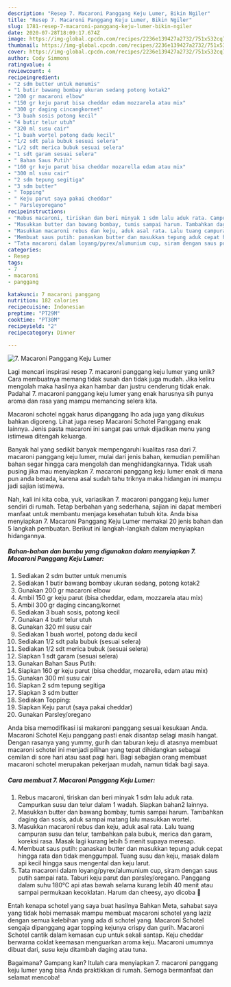 ```yaml
---
description: "Resep 7. Macaroni Panggang Keju Lumer, Bikin Ngiler"
title: "Resep 7. Macaroni Panggang Keju Lumer, Bikin Ngiler"
slug: 1781-resep-7-macaroni-panggang-keju-lumer-bikin-ngiler
date: 2020-07-28T18:09:17.674Z
image: https://img-global.cpcdn.com/recipes/2236e139427a2732/751x532cq70/7-macaroni-panggang-keju-lumer-foto-resep-utama.jpg
thumbnail: https://img-global.cpcdn.com/recipes/2236e139427a2732/751x532cq70/7-macaroni-panggang-keju-lumer-foto-resep-utama.jpg
cover: https://img-global.cpcdn.com/recipes/2236e139427a2732/751x532cq70/7-macaroni-panggang-keju-lumer-foto-resep-utama.jpg
author: Cody Simmons
ratingvalue: 4
reviewcount: 4
recipeingredient:
- "2 sdm butter untuk menumis"
- "1 butir bawang bombay ukuran sedang potong kotak2"
- "200 gr macaroni elbow"
- "150 gr keju parut bisa cheddar edam mozzarela atau mix"
- "300 gr daging cincangkornet"
- "3 buah sosis potong kecil"
- "4 butir telur utuh"
- "320 ml susu cair"
- "1 buah wortel potong dadu kecil"
- "1/2 sdt pala bubuk sesuai selera"
- "1/2 sdt merica bubuk sesuai selera"
- "1 sdt garam sesuai selera"
- " Bahan Saus Putih"
- "160 gr keju parut bisa cheddar mozarella edam atau mix"
- "300 ml susu cair"
- "2 sdm tepung segitiga"
- "3 sdm butter"
- " Topping"
- " Keju parut saya pakai cheddar"
- " Parsleyoregano"
recipeinstructions:
- "Rebus macaroni, tiriskan dan beri minyak 1 sdm lalu aduk rata. Campurkan susu dan telur dalam 1 wadah. Siapkan bahan2 lainnya."
- "Masukkan butter dan bawang bombay, tumis sampai harum. Tambahkan daging dan sosis, aduk sampai matang lalu masukkan wortel."
- "Masukkan macaroni rebus dan keju, aduk asal rata. Lalu tuang campuran susu dan telur, tambahkan pala bubuk, merica dan garam, koreksi rasa. Masak lagi kurang lebih 5 menit supaya meresap."
- "Membuat saus putih: panaskan butter dan masukkan tepung aduk cepat hingga rata dan tidak menggumpal. Tuang susu dan keju, masak dalam api kecil hingga saus mengental dan keju larut."
- "Tata macaroni dalam loyang/pyrex/alumunium cup, siram dengan saus putih sampai rata. Taburi keju parut dan parsley/oregano. Panggang dalam suhu 180°C api atas bawah selama kurang lebih 40 menit atau sampai permukaan kecoklatan. Harum dan cheesy, ayo dicoba 🤤"
categories:
- Resep
tags:
- 7
- macaroni
- panggang

katakunci: 7 macaroni panggang 
nutrition: 182 calories
recipecuisine: Indonesian
preptime: "PT29M"
cooktime: "PT30M"
recipeyield: "2"
recipecategory: Dinner

---
```



![7. Macaroni Panggang Keju Lumer](https://img-global.cpcdn.com/recipes/2236e139427a2732/751x532cq70/7-macaroni-panggang-keju-lumer-foto-resep-utama.jpg)

Lagi mencari inspirasi resep 7. macaroni panggang keju lumer yang unik? Cara membuatnya memang tidak susah dan tidak juga mudah. Jika keliru mengolah maka hasilnya akan hambar dan justru cenderung tidak enak. Padahal 7. macaroni panggang keju lumer yang enak harusnya sih punya aroma dan rasa yang mampu memancing selera kita.

Macaroni schotel nggak harus dipanggang lho ada juga yang dikukus bahkan digoreng. Lihat juga resep Macaroni Schotel Panggang enak lainnya. Jenis pasta macaroni ini sangat pas untuk dijadikan menu yang istimewa ditengah keluarga.

Banyak hal yang sedikit banyak mempengaruhi kualitas rasa dari 7. macaroni panggang keju lumer, mulai dari jenis bahan, kemudian pemilihan bahan segar hingga cara mengolah dan menghidangkannya. Tidak usah pusing jika mau menyiapkan 7. macaroni panggang keju lumer enak di mana pun anda berada, karena asal sudah tahu triknya maka hidangan ini mampu jadi sajian istimewa.


Nah, kali ini kita coba, yuk, variasikan 7. macaroni panggang keju lumer sendiri di rumah. Tetap berbahan yang sederhana, sajian ini dapat memberi manfaat untuk membantu menjaga kesehatan tubuh kita. Anda bisa menyiapkan 7. Macaroni Panggang Keju Lumer memakai 20 jenis bahan dan 5 langkah pembuatan. Berikut ini langkah-langkah dalam menyiapkan hidangannya.

<!--inarticleads1-->

##### Bahan-bahan dan bumbu yang digunakan dalam menyiapkan 7. Macaroni Panggang Keju Lumer:

1. Sediakan 2 sdm butter untuk menumis
1. Sediakan 1 butir bawang bombay ukuran sedang, potong kotak2
1. Gunakan 200 gr macaroni elbow
1. Ambil 150 gr keju parut (bisa cheddar, edam, mozzarela atau mix)
1. Ambil 300 gr daging cincang/kornet
1. Sediakan 3 buah sosis, potong kecil
1. Gunakan 4 butir telur utuh
1. Gunakan 320 ml susu cair
1. Sediakan 1 buah wortel, potong dadu kecil
1. Sediakan 1/2 sdt pala bubuk (sesuai selera)
1. Sediakan 1/2 sdt merica bubuk (sesuai selera)
1. Siapkan 1 sdt garam (sesuai selera)
1. Gunakan  Bahan Saus Putih:
1. Siapkan 160 gr keju parut (bisa cheddar, mozarella, edam atau mix)
1. Gunakan 300 ml susu cair
1. Siapkan 2 sdm tepung segitiga
1. Siapkan 3 sdm butter
1. Sediakan  Topping:
1. Siapkan  Keju parut (saya pakai cheddar)
1. Gunakan  Parsley/oregano


Anda bisa memodifikasi isi makaroni panggang sesuai kesukaan Anda. Macaroni Schotel Keju panggang pasti enak disantap selagi masih hangat. Dengan rasanya yang yummy, gurih dan taburan keju di atasnya membuat macaroni schotel ini menjadi pilihan yang tepat dihidangkan sebagai cemilan di sore hari atau saat pagi hari. Bagi sebagian orang membuat macaroni schotel merupakan pekerjaan mudah, namun tidak bagi saya. 

<!--inarticleads2-->

##### Cara membuat 7. Macaroni Panggang Keju Lumer:

1. Rebus macaroni, tiriskan dan beri minyak 1 sdm lalu aduk rata. Campurkan susu dan telur dalam 1 wadah. Siapkan bahan2 lainnya.
1. Masukkan butter dan bawang bombay, tumis sampai harum. Tambahkan daging dan sosis, aduk sampai matang lalu masukkan wortel.
1. Masukkan macaroni rebus dan keju, aduk asal rata. Lalu tuang campuran susu dan telur, tambahkan pala bubuk, merica dan garam, koreksi rasa. Masak lagi kurang lebih 5 menit supaya meresap.
1. Membuat saus putih: panaskan butter dan masukkan tepung aduk cepat hingga rata dan tidak menggumpal. Tuang susu dan keju, masak dalam api kecil hingga saus mengental dan keju larut.
1. Tata macaroni dalam loyang/pyrex/alumunium cup, siram dengan saus putih sampai rata. Taburi keju parut dan parsley/oregano. Panggang dalam suhu 180°C api atas bawah selama kurang lebih 40 menit atau sampai permukaan kecoklatan. Harum dan cheesy, ayo dicoba 🤤


Entah kenapa schotel yang saya buat hasilnya Bahkan Meta, sahabat saya yang tidak hobi memasak mampu membuat macaroni schotel yang laziz dengan semua kelebihan yang ada di schotel yang. Macaroni Schotel sengaja dipanggang agar topping kejunya crispy dan gurih. Macaroni Schotel cantik dalam kemasan cup untuk sekali santap. Keju cheddar berwarna coklat keemasan menguarkan aroma keju. Macaroni umumnya dibuat dari, susu keju ditambah daging atau tuna. 

Bagaimana? Gampang kan? Itulah cara menyiapkan 7. macaroni panggang keju lumer yang bisa Anda praktikkan di rumah. Semoga bermanfaat dan selamat mencoba!
